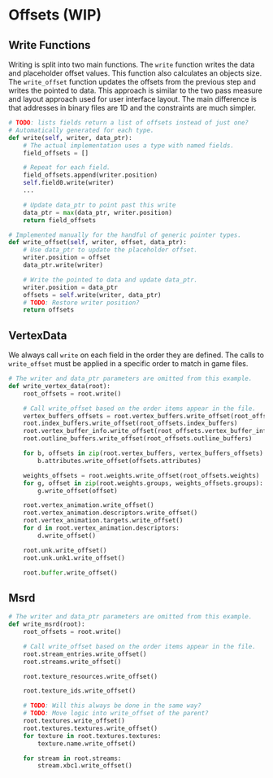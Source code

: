 # Offsets (WIP)
## Write Functions
Writing is split into two main functions. The `write` function writes the data and placeholder offset values. This function also calculates an objects size. The `write_offset` function updates the offsets from the previous step and writes the pointed to data. This approach is similar to the two pass measure and layout approach used for user interface layout. The main difference is that addresses in binary files are 1D and the constraints are much simpler.

```python
# TODO: lists fields return a list of offsets instead of just one?
# Automatically generated for each type.
def write(self, writer, data_ptr):
    # The actual implementation uses a type with named fields.
    field_offsets = []

    # Repeat for each field.
    field_offsets.append(writer.position)
    self.field0.write(writer)
    ...

    # Update data_ptr to point past this write
    data_ptr = max(data_ptr, writer.position)
    return field_offsets

# Implemented manually for the handful of generic pointer types.
def write_offset(self, writer, offset, data_ptr):
    # Use data_ptr to update the placeholder offset.
    writer.position = offset
    data_ptr.write(writer)

    # Write the pointed to data and update data_ptr.
    writer.position = data_ptr
    offsets = self.write(writer, data_ptr)
    # TODO: Restore writer position?
    return offsets
```

## VertexData
We always call `write` on each field in the order they are defined.
The calls to `write_offset` must be applied in a specific order to match in game files.

```python
# The writer and data_ptr parameters are omitted from this example.
def write_vertex_data(root):
    root_offsets = root.write()

    # Call write_offset based on the order items appear in the file.
    vertex_buffers_offsets = root.vertex_buffers.write_offset(root_offsets.vertex_buffers)
    root.index_buffers.write_offset(root_offsets.index_buffers)
    root.vertex_buffer_info.write_offset(root_offsets.vertex_buffer_info)
    root.outline_buffers.write_offset(root_offsets.outline_buffers)

    for b, offsets in zip(root.vertex_buffers, vertex_buffers_offsets):
        b.attributes.write_offset(offsets.attributes)

    weights_offsets = root.weights.write_offset(root_offsets.weights)
    for g, offset in zip(root.weights.groups, weights_offsets.groups):
        g.write_offset(offset)

    root.vertex_animation.write_offset()
    root.vertex_animation.descriptors.write_offset()
    root.vertex_animation.targets.write_offset()
    for d in root.vertex_animation.descriptors:
        d.write_offset()

    root.unk.write_offset()
    root.unk.unk1.write_offset()

    root.buffer.write_offset()
```

## Msrd
```python
# The writer and data_ptr parameters are omitted from this example.
def write_msrd(root):
    root_offsets = root.write()

    # Call write_offset based on the order items appear in the file.
    root.stream_entries.write_offset()
    root.streams.write_offset()

    root.texture_resources.write_offset()

    root.texture_ids.write_offset()

    # TODO: Will this always be done in the same way?
    # TODO: Move logic into write_offset of the parent?
    root.textures.write_offset()
    root.textures.textures.write_offset()
    for texture in root.textures.textures:
        texture.name.write_offset()

    for stream in root.streams:
        stream.xbc1.write_offset()
```
